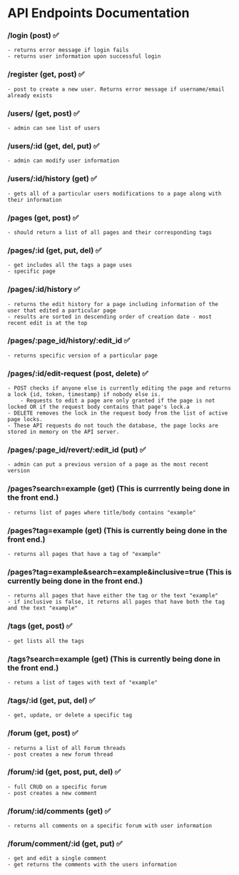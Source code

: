# API Endpoints Documentation

### /login (post) ✅
    - returns error message if login fails 
    - returns user information upon successful login

### /register (get, post) ✅
    - post to create a new user. Returns error message if username/email already exists

### /users/ (get, post) ✅
    - admin can see list of users

### /users/:id (get, del, put) ✅
    - admin can modify user information

### /users/:id/history (get) ✅
    - gets all of a particular users modifications to a page along with their information

### /pages (get, post) ✅
    - should return a list of all pages and their corresponding tags

### /pages/:id (get, put, del) ✅
    - get includes all the tags a page uses
    - specific page

### /pages/:id/history ✅
    - returns the edit history for a page including information of the user that edited a particular page
    - results are sorted in descending order of creation date - most recent edit is at the top

### /pages/:page_id/history/:edit_id ✅
    - returns specific version of a particular page

### /pages/:id/edit-request (post, delete) ✅
    - POST checks if anyone else is currently editing the page and returns a lock {id, token, timestamp} if nobody else is. 
        - Requests to edit a page are only granted if the page is not locked OR if the request body contains that page's lock.a
    - DELETE removes the lock in the request body from the list of active page locks.
    - These API requests do not touch the database, the page locks are stored in memory on the API server. 

### /pages/:page_id/revert/:edit_id (put) ✅
    - admin can put a previous version of a page as the most recent version

### /pages?search=example (get)   (This is currrently being done in the front end.)
    - returns list of pages where title/body contains "example"

### /pages?tag=example (get)      (This is currently being done in the front end.)
    - returns all pages that have a tag of "example"

### /pages?tag=example&search=example&inclusive=true    (This is currently being done in the front end.)
    - returns all pages that have either the tag or the text "example"
    - if inclusive is false, it returns all pages that have both the tag and the text "example"

### /tags (get, post) ✅
    - get lists all the tags

### /tags?search=example (get)   (This is currently being done in the front end.)
    - retuns a list of tages with text of "example"

### /tags/:id (get, put, del) ✅
    - get, update, or delete a specific tag

### /forum (get, post) ✅
    - returns a list of all Forum threads
    - post creates a new forum thread

### /forum/:id (get, post, put, del) ✅
    - full CRUD on a specific forum
    - post creates a new comment

### /forum/:id/comments (get) ✅
    - returns all comments on a specific forum with user information

### /forum/comment/:id (get, put) ✅
    - get and edit a single comment
    - get returns the comments with the users information
